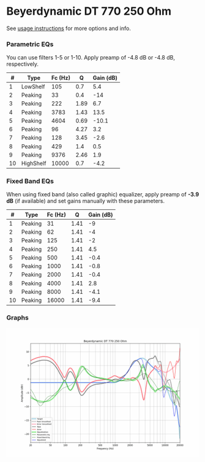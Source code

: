 # Beyerdynamic DT 770 250 Ohm
See [usage instructions](https://github.com/jaakkopasanen/AutoEq#usage) for more options and info.

### Parametric EQs
You can use filters 1-5 or 1-10. Apply preamp of -4.8 dB or -4.8 dB, respectively.

|   # | Type      |   Fc (Hz) |    Q |   Gain (dB) |
|-----|-----------|-----------|------|-------------|
|   1 | LowShelf  |       105 | 0.7  |         5.4 |
|   2 | Peaking   |        33 | 0.4  |       -14   |
|   3 | Peaking   |       222 | 1.89 |         6.7 |
|   4 | Peaking   |      3783 | 1.43 |        13.5 |
|   5 | Peaking   |      4604 | 0.69 |       -10.1 |
|   6 | Peaking   |        96 | 4.27 |         3.2 |
|   7 | Peaking   |       128 | 3.45 |        -2.6 |
|   8 | Peaking   |       429 | 1.4  |         0.5 |
|   9 | Peaking   |      9376 | 2.46 |         1.9 |
|  10 | HighShelf |     10000 | 0.7  |        -4.2 |

### Fixed Band EQs
When using fixed band (also called graphic) equalizer, apply preamp of **-3.9 dB** (if available) and set gains manually with these parameters.

|   # | Type    |   Fc (Hz) |    Q |   Gain (dB) |
|-----|---------|-----------|------|-------------|
|   1 | Peaking |        31 | 1.41 |        -9   |
|   2 | Peaking |        62 | 1.41 |        -4   |
|   3 | Peaking |       125 | 1.41 |        -2   |
|   4 | Peaking |       250 | 1.41 |         4.5 |
|   5 | Peaking |       500 | 1.41 |        -0.4 |
|   6 | Peaking |      1000 | 1.41 |        -0.8 |
|   7 | Peaking |      2000 | 1.41 |        -0.4 |
|   8 | Peaking |      4000 | 1.41 |         2.8 |
|   9 | Peaking |      8000 | 1.41 |        -4.1 |
|  10 | Peaking |     16000 | 1.41 |        -9.4 |

### Graphs
![](./Beyerdynamic%20DT%20770%20250%20Ohm.png)
